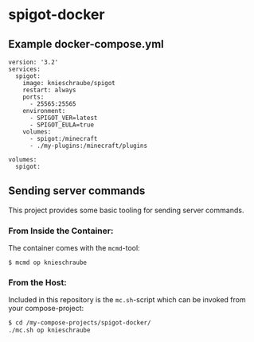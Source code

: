 # spigot-docker
## Example docker-compose.yml

```
version: '3.2'
services:
  spigot:
    image: knieschraube/spigot
    restart: always
    ports:
      - 25565:25565
    environment:
      - SPIGOT_VER=latest
      - SPIGOT_EULA=true
    volumes:
      - spigot:/minecraft
      - ./my-plugins:/minecraft/plugins

volumes:
  spigot:
  ```

## Sending server commands
This project provides some basic tooling for sending server commands. 

### From Inside the Container:
The container comes with the `mcmd`-tool:
```
$ mcmd op knieschraube
```

### From the Host:
Included in this repository is the `mc.sh`-script which can be invoked from your compose-project:
```sh
$ cd /my-compose-projects/spigot-docker/
./mc.sh op knieschraube
```
